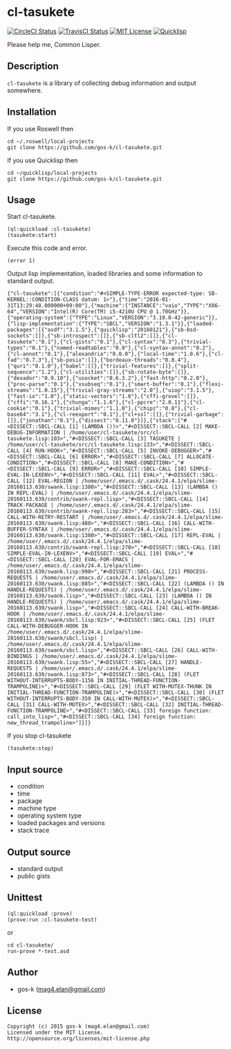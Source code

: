 # cl-tasukete

[![CircleCI Status](https://circleci.com/gh/gos-k/cl-tasukete.svg?style=shield)](https://circleci.com/gh/somewrite-adtech/cl-tasukete)
[![TravisCI Status](https://travis-ci.org/gos-k/cl-tasukete.svg?branch=master)](https://travis-ci.org/gos-k/cl-tasukete)
[![MIT License](http://img.shields.io/badge/license-MIT-blue.svg?style=flat)](http://opensource.org/licenses/mit-license.php)
[![Quicklisp](http://quickdocs.org/badge/cl-tasukete.svg)](http://quickdocs.org/cl-tasukete/)

Please help me, Common Lisper.

## Description

`cl-tasukete` is a library of collecting debug information and output somewhere.

## Installation

If you use Roswell then

```
cd ~/.roswell/local-projects
git clone https://github.com/gos-k/cl-tasukete.git
```

If you use Quicklisp then

```
cd ~/quicklisp/local-projects
git clone https://github.com/gos-k/cl-tasukete.git
```

## Usage

Start cl-tasukete.

```common-lisp
(ql:quickload :cl-tasukete)
(tasukete:start)
```

Execute this code and error.

```common-lisp
(error 1)
```

Output lisp implementation, loaded libraries and some information to standard output.

```common-lisp
{"cl-tasukete":[{"condition":"#<SIMPLE-TYPE-ERROR expected-type: SB-KERNEL::CONDITION-CLASS datum: 1>"},{"time":"2016-01-31T13:29:48.000000+09:00"},{"machine":{"INSTANCE":"vaio","TYPE":"X86-64","VERSION":"Intel(R) Core(TM) i5-4210U CPU @ 1.70GHz"}},{"operating-system":{"TYPE":"Linux","VERSION":"3.19.0-42-generic"}},{"lisp-implementation":{"TYPE":"SBCL","VERSION":"1.3.1"}},{"loaded-packages":[{"asdf":"3.1.5"},{"quicklisp":"20160121"},{"sb-bsd-sockets":[]},{"sb-introspect":[]},{"sb-cltl2":[]},{"cl-tasukete":"0.1"},{"cl-gists":"0.1"},{"cl-syntax":"0.3"},{"trivial-types":"0.1"},{"named-readtables":"0.9"},{"cl-syntax-annot":"0.2"},{"cl-annot":"0.1"},{"alexandria":"0.0.0"},{"local-time":"1.0.6"},{"cl-fad":"0.7.3"},{"sb-posix":[]},{"bordeaux-threads":"0.8.4"},{"quri":"0.1.0"},{"babel":[]},{"trivial-features":[]},{"split-sequence":"1.2"},{"cl-utilities":[]},{"sb-rotate-byte":[]},{"dexador":"0.9.10"},{"usocket":"0.6.3.2"},{"fast-http":"0.2.0"},{"proc-parse":"0.1"},{"xsubseq":"0.1"},{"smart-buffer":"0.1"},{"flexi-streams":"1.0.15"},{"trivial-gray-streams":"2.0"},{"uiop":"3.1.5"},{"fast-io":"1.0"},{"static-vectors":"1.6"},{"cffi-grovel":[]},{"cffi":"0.16.1"},{"chunga":"1.1.6"},{"cl-ppcre":"2.0.11"},{"cl-cookie":"0.1"},{"trivial-mimes":"1.1.0"},{"chipz":"0.8"},{"cl-base64":"3.1"},{"cl-reexport":"0.1"},{"cl+ssl":[]},{"trivial-garbage":[]},{"jonathan":"0.1"},{"dissect":"0.11.0"}]},{"stack":["#<DISSECT::SBCL-CALL [1] (LAMBDA ())>","#<DISSECT::SBCL-CALL [2] MAKE-DEBUG-INFORMATION | /home/user/cl-tasukete/src/cl-tasukete.lisp:103>","#<DISSECT::SBCL-CALL [3] TASUKETE | /home/user/cl-tasukete/src/cl-tasukete.lisp:133>","#<DISSECT::SBCL-CALL [4] RUN-HOOK>","#<DISSECT::SBCL-CALL [5] INVOKE-DEBUGGER>","#<DISSECT::SBCL-CALL [6] ERROR>","#<DISSECT::SBCL-CALL [7] ALLOCATE-CONDITION>","#<DISSECT::SBCL-CALL [8] MAKE-CONDITION>","#<DISSECT::SBCL-CALL [9] ERROR>","#<DISSECT::SBCL-CALL [10] SIMPLE-EVAL-IN-LEXENV>","#<DISSECT::SBCL-CALL [11] EVAL>","#<DISSECT::SBCL-CALL [12] EVAL-REGION | /home/user/.emacs.d/.cask/24.4.1/elpa/slime-20160113.630/swank.lisp:1380>","#<DISSECT::SBCL-CALL [13] (LAMBDA () IN REPL-EVAL) | /home/user/.emacs.d/.cask/24.4.1/elpa/slime-20160113.630/contrib/swank-repl.lisp>","#<DISSECT::SBCL-CALL [14] TRACK-PACKAGE | /home/user/.emacs.d/.cask/24.4.1/elpa/slime-20160113.630/contrib/swank-repl.lisp:283>","#<DISSECT::SBCL-CALL [15] CALL-WITH-RETRY-RESTART | /home/user/.emacs.d/.cask/24.4.1/elpa/slime-20160113.630/swank.lisp:488>","#<DISSECT::SBCL-CALL [16] CALL-WITH-BUFFER-SYNTAX | /home/user/.emacs.d/.cask/24.4.1/elpa/slime-20160113.630/swank.lisp:1380>","#<DISSECT::SBCL-CALL [17] REPL-EVAL | /home/user/.emacs.d/.cask/24.4.1/elpa/slime-20160113.630/contrib/swank-repl.lisp:270>","#<DISSECT::SBCL-CALL [18] SIMPLE-EVAL-IN-LEXENV>","#<DISSECT::SBCL-CALL [19] EVAL>","#<DISSECT::SBCL-CALL [20] EVAL-FOR-EMACS | /home/user/.emacs.d/.cask/24.4.1/elpa/slime-20160113.630/swank.lisp:990>","#<DISSECT::SBCL-CALL [21] PROCESS-REQUESTS | /home/user/.emacs.d/.cask/24.4.1/elpa/slime-20160113.630/swank.lisp:885>","#<DISSECT::SBCL-CALL [22] (LAMBDA () IN HANDLE-REQUESTS) | /home/user/.emacs.d/.cask/24.4.1/elpa/slime-20160113.630/swank.lisp>","#<DISSECT::SBCL-CALL [23] (LAMBDA () IN HANDLE-REQUESTS) | /home/user/.emacs.d/.cask/24.4.1/elpa/slime-20160113.630/swank.lisp>","#<DISSECT::SBCL-CALL [24] CALL-WITH-BREAK-HOOK | /home/user/.emacs.d/.cask/24.4.1/elpa/slime-20160113.630/swank/sbcl.lisp:923>","#<DISSECT::SBCL-CALL [25] (FLET CALL-WITH-DEBUGGER-HOOK IN /home/user/.emacs.d/.cask/24.4.1/elpa/slime-20160113.630/swank/sbcl.lisp) | /home/user/.emacs.d/.cask/24.4.1/elpa/slime-20160113.630/swank/sbcl.lisp>","#<DISSECT::SBCL-CALL [26] CALL-WITH-BINDINGS | /home/user/.emacs.d/.cask/24.4.1/elpa/slime-20160113.630/swank.lisp:55>","#<DISSECT::SBCL-CALL [27] HANDLE-REQUESTS | /home/user/.emacs.d/.cask/24.4.1/elpa/slime-20160113.630/swank.lisp:873>","#<DISSECT::SBCL-CALL [28] (FLET WITHOUT-INTERRUPTS-BODY-1156 IN INITIAL-THREAD-FUNCTION-TRAMPOLINE)>","#<DISSECT::SBCL-CALL [29] (FLET WITH-MUTEX-THUNK IN INITIAL-THREAD-FUNCTION-TRAMPOLINE)>","#<DISSECT::SBCL-CALL [30] (FLET WITHOUT-INTERRUPTS-BODY-359 IN CALL-WITH-MUTEX)>","#<DISSECT::SBCL-CALL [31] CALL-WITH-MUTEX>","#<DISSECT::SBCL-CALL [32] INITIAL-THREAD-FUNCTION-TRAMPOLINE>","#<DISSECT::SBCL-CALL [33] foreign function: call_into_lisp>","#<DISSECT::SBCL-CALL [34] foreign function: new_thread_trampoline>"]}]}
```

If you stop cl-tasukete

```common-lisp
(tasukete:stop)
```

## Input source

* condition
* time
* package
* machine type
* operating system type
* loaded packages and versions
* stack trace

## Output source

* standard output
* public gists

## Unittest

```common-lisp
(ql:quickload :prove)
(prove:run :cl-tasukete-test)
```

or

```
cd cl-tasukete/
run-prove *-test.asd
```

## Author

* gos-k (mag4.elan@gmail.com)

## License

```
Copyright (c) 2015 gos-k (mag4.elan@gmail.com)
Licensed under the MIT License.
http://opensource.org/licenses/mit-license.php
```
